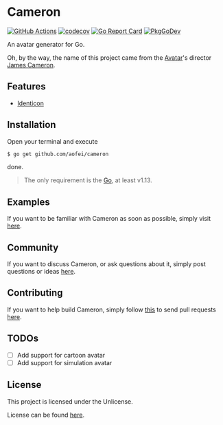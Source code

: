 # Cameron

[![GitHub Actions](https://github.com/aofei/cameron/workflows/Main/badge.svg)](https://github.com/aofei/cameron)
[![codecov](https://codecov.io/gh/aofei/cameron/branch/master/graph/badge.svg)](https://codecov.io/gh/aofei/cameron)
[![Go Report Card](https://goreportcard.com/badge/github.com/aofei/cameron)](https://goreportcard.com/report/github.com/aofei/cameron)
[![PkgGoDev](https://pkg.go.dev/badge/github.com/aofei/cameron)](https://pkg.go.dev/github.com/aofei/cameron)

An avatar generator for Go.

Oh, by the way, the name of this project came from the
[Avatar](https://en.wikipedia.org/wiki/Avatar_(2009_film))'s director
[James Cameron](https://en.wikipedia.org/wiki/James_Cameron).

## Features

* [Identicon](https://en.wikipedia.org/wiki/Identicon)

## Installation

Open your terminal and execute

```bash
$ go get github.com/aofei/cameron
```

done.

> The only requirement is the [Go](https://golang.org), at least v1.13.

## Examples

If you want to be familiar with Cameron as soon as possible, simply visit
[here](https://github.com/air-examples/cameron).

## Community

If you want to discuss Cameron, or ask questions about it, simply post questions
or ideas [here](https://github.com/aofei/cameron/issues).

## Contributing

If you want to help build Cameron, simply follow
[this](https://github.com/aofei/cameron/wiki/Contributing) to send pull requests
[here](https://github.com/aofei/cameron/pulls).

## TODOs

* [ ] Add support for cartoon avatar
* [ ] Add support for simulation avatar

## License

This project is licensed under the Unlicense.

License can be found [here](LICENSE).
